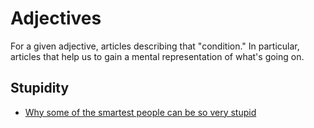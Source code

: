 # Adjectives

For a given adjective, articles describing that "condition." In particular, articles that help us to gain a mental representation of what's going on.

## Stupidity

- [Why some of the smartest people can be so very stupid](https://psyche.co/ideas/why-some-of-the-smartest-people-can-be-so-very-stupid)
